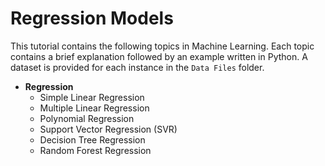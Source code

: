 # Regression Models
This tutorial contains the following topics in Machine Learning. Each topic contains a brief explanation followed by an example written in Python. A dataset is provided for each instance in the `Data Files` folder.
* **Regression**
  * Simple Linear Regression
  * Multiple Linear Regression
  * Polynomial Regression
  * Support Vector Regression (SVR)
  * Decision Tree Regression
  * Random Forest Regression
